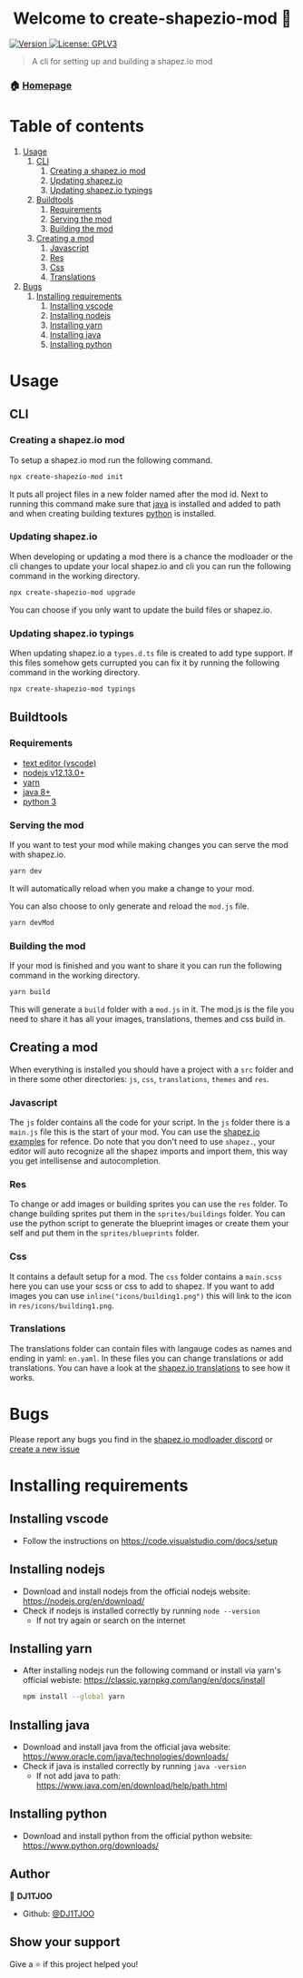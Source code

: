 <h1 align="center">Welcome to create-shapezio-mod 👋</h1>
<p>
  <a href="https://www.npmjs.com/package/create-shapezio-mod" target="_blank">
    <img alt="Version" src="https://img.shields.io/npm/v/create-shapezio-mod.svg">
  </a>
  <a href="https://www.gnu.org/licenses/gpl-3.0.txt" target="_blank">
    <img alt="License: GPLV3" src="https://img.shields.io/badge/License-GPLV3-yellow.svg" />
  </a>
</p>

> A cli for setting up and building a shapez.io mod

### 🏠 [Homepage](https://github.com/DJ1TJOO/create-shapez.io-mod)

# Table of contents
1. [Usage](#usage)
    1. [CLI](#cli)
        1. [Creating a shapez.io mod](#creating-a-shapezio-mod)
        2. [Updating shapez.io](#updating-shapezio)
        3. [Updating shapez.io typings](#updating-shapezio-typings)
    2. [Buildtools](#buildtools)
        1. [Requirements](#requirements)
        2. [Serving the mod](#serving-the-mod)
        3. [Building the mod](#building-the-mod)
    3. [Creating a mod](#creating-a-mod)
        1. [Javascript](#javascript)
        2. [Res](#res)
        3. [Css](#css)
        4. [Translations](#translations)
2. [Bugs](#bugs)
    1. [Installing requirements](#installing-requirements)
        1. [Installing vscode](#installing-vscode)
        2. [Installing nodejs](#installing-nodejs)
        3. [Installing yarn](#installing-yarn)
        4. [Installing java](#installing-java)
        5. [Installing python](#installing-python)

# Usage
## CLI
### Creating a shapez.io mod
To setup a shapez.io mod run the following command. 
```sh
npx create-shapezio-mod init
```
It puts all project files in a new folder named after the mod id.
Next to running this command make sure that [java](#installing-java) is installed and added to path and when creating building textures [python](#installing-python) is installed.

### Updating shapez.io
When developing or updating a mod there is a chance the modloader or the cli changes to update your local shapez.io and cli you can run the following command in the working directory.
```sh
npx create-shapezio-mod upgrade
```
You can choose if you only want to update the build files or shapez.io.

### Updating shapez.io typings
When updating shapez.io a `types.d.ts` file is created to add type support. If this files somehow gets currupted you can fix it by running the following command in the working directory.
```sh
npx create-shapezio-mod typings
```
## Buildtools
### Requirements
- [text editor (vscode)](#installing-vscode)
- [nodejs v12.13.0+](#installing-nodejs)
- [yarn](#installing-nodejs)
- [java 8+](#installing-java)
- [python 3](#installing-python)
### Serving the mod
If you want to test your mod while making changes you can serve the mod with shapez.io.
```sh
yarn dev
```
It will automatically reload when you make a change to your mod. 

You can also choose to only generate and reload the `mod.js` file.
```sh
yarn devMod
```

### Building the mod
If your mod is finished and you want to share it you can run the following command in the working directory.
```sh
yarn build
```
This will generate a `build` folder with a `mod.js` in it. The mod.js is the file you need to share it has all your images, translations, themes and css build in. 

## Creating a mod
When everything is installed you should have a project with a `src` folder and in there some other directories: `js`, `css`, `translations`, `themes` and `res`. 
### Javascript
The `js` folder contains all the code for your script. In the `js` folder there is a `main.js` file this is the start of your mod. You can use the [shapez.io examples](https://github.com/tobspr/shapez.io/tree/modloader/mod_examples) for refence. Do note that you don't need to use `shapez.`, your editor will auto recognize all the shapez imports and import them, this way you get intellisense and autocompletion.
### Res
To change or add images or building sprites you can use the `res` folder. To change building sprites put them in the `sprites/buildings` folder. You can use the python script to generate the blueprint images or create them your self and put them in the `sprites/blueprints` folder.
### Css
It contains a default setup for a mod. The `css` folder contains a `main.scss` here you can use your scss or css to add to shapez. If you want to add images you can use `inline("icons/building1.png")` this will link to the icon in `res/icons/building1.png`.
### Translations
The translations folder can contain files with langauge codes as names and ending in yaml: `en.yaml`. In these files you can change translations or add translations. You can have a look at the [shapez.io translations](https://github.com/tobspr/shapez.io/blob/master/translations/base-en.yaml) to see how it works.

# Bugs
Please report any bugs you find in the [shapez.io modloader discord](https://discord.gg/TRfz9gyZ9x) or [create a new issue](https://github.com/DJ1TJOO/create-shapez.io-mod/issues/new)

# Installing requirements
## Installing vscode
- Follow the instructions on https://code.visualstudio.com/docs/setup

## Installing nodejs
- Download and install nodejs from the official nodejs website: https://nodejs.org/en/download/
- Check if nodejs is installed correctly by running `node --version`
  - If not try again or search on the internet

## Installing yarn
- After installing nodejs run the following command or install via yarn's official webiste: https://classic.yarnpkg.com/lang/en/docs/install
  ```sh
  npm install --global yarn
  ```

## Installing java
- Download and install java from the official java website: https://www.oracle.com/java/technologies/downloads/
- Check if java is installed correctly by running `java -version`
  - If not add java to path: https://www.java.com/en/download/help/path.html

## Installing python
- Download and install python from the official python website: https://www.python.org/downloads/

## Author

👤 **DJ1TJOO**

-   Github: [@DJ1TJOO](https://github.com/DJ1TJOO)

## Show your support

Give a ⭐️ if this project helped you!
